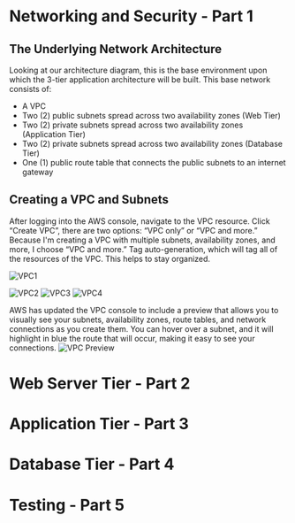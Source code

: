 # Networking and Security - Part 1
## The Underlying Network Architecture 
Looking at our architecture diagram, this is the base environment upon which the 3-tier application architecture will be built.
This base network consists of:
* A VPC
* Two (2) public subnets spread across two availability zones (Web Tier)
* Two (2) private subnets spread across two availability zones (Application Tier)
* Two (2) private subnets spread across two availability zones (Database Tier)
* One (1) public route table that connects the public subnets to an internet gateway

## Creating a VPC and Subnets
After logging into the AWS console, navigate to the VPC resource. Click “Create VPC”, there are two options: “VPC only” or “VPC and more.” 
Because I'm creating a VPC with multiple subnets, availability zones, and more, I choose “VPC and more.” 
Tag auto-generation, which will tag all of the resources of the VPC. This helps to stay organized.


![VPC1](https://github.com/user-attachments/assets/d3b32414-ad98-4d27-85a5-4883942ec19a)

![VPC2](https://github.com/user-attachments/assets/53f58861-a5d8-435a-bd43-24342e6b4b7f)
![VPC3](https://github.com/user-attachments/assets/d915532e-5cec-4f84-a67e-89a61a8355ac)
![VPC4](https://github.com/user-attachments/assets/b44302ab-dd9b-47a3-869f-0d6c30503f2b)

AWS has updated the VPC console to include a preview that allows you to visually see your subnets, availability zones, route tables, and network connections as you create them. You can hover over a subnet, and it will highlight in blue the route that will occur, making it easy to see your connections.
![VPC Preview](https://github.com/user-attachments/assets/0f9bdcf2-4b94-4efb-bc4e-bd67ba130c3d)



# Web Server Tier - Part 2

# Application Tier - Part 3

# Database Tier - Part 4

# Testing - Part 5
